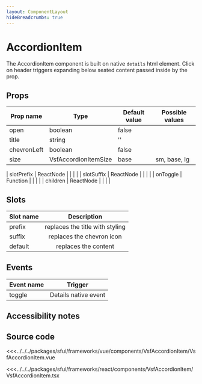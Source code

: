 ```yaml
---
layout: ComponentLayout
hideBreadcrumbs: true
---
```

# AccordionItem

The AccordionItem component is built on native `details` html element. Click on header triggers expanding below seated content passed inside by the prop.

<Generate />

## Props

| Prop name   | Type                  | Default value | Possible values |
| ----------- | -------------------   | ------------- | --------------- |
| open        | boolean               | false         |                 |
| title       | string                | ''            |                 |
| chevronLeft | boolean               | false         |                 |
| size        | VsfAccordionItemSize  | base          | sm, base, lg    |
<!-- react -->
| slotPrefix | ReactNode  |             |                                        |                                        |
| slotSuffix | ReactNode  |             |                                        |                                        |
| onToggle   | Function  |             |                                        |                                        |
| children   | ReactNode  |             |                                        |                                        |
<!-- end react -->
<!-- vue -->
## Slots

| Slot name |           Description           |
| --------- | :-----------------------------: |
| prefix    | replaces the title with styling |
| suffix    |    replaces the chevron icon    |
| default   |      replaces the content       |

<!-- end vue -->
## Events

| Event name |       Trigger        |
| ---------- | :------------------: |
| toggle     | Details native event |

## Accessibility notes

## Source code

<!-- vue -->
<<<../../../packages/sfui/frameworks/vue/components/VsfAccordionItem/VsfAccordionItem.vue
<!-- end vue -->
<!-- react -->
<<<../../../packages/sfui/frameworks/react/components/VsfAccordionItem/VsfAccordionItem.tsx
<!-- end react -->
